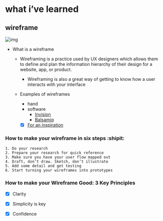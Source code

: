 # what i’ve learned
## wireframe

  ![img](https://miro.medium.com/max/2048/0*NpKoTUbDVGT8fNuY.png)


* What is a wireframe

   - Wireframing is a practice used by UX designers which allows them to define and plan the information hierarchy of their design for a website, app, or product.
      - Wireframing is also a great way of getting to know how a user interacts with your interface


   -  Examples of wireframes
       - hand
       - software
          -  [Invision](https://www.invisionapp.com/)
         -  [Balsamiq](https://balsamiq.com/)

    
        - [x]  [For an inspiration](https://careerfoundry.com/en/blog/ux-design/website-app-wireframe-examples/)
    
### How to make your wireframe in six steps :shipit:
    1. Do your research
    2. Prepare your research for quick reference
    3. Make sure you have your user flow mapped out
    4. Draft, don’t draw. Sketch, don’t illustrate
    5. Add some detail and get testing
    6. Start turning your wireframes into prototypes

### How to make your Wireframe Good: 3 Key Principles
- [x] Clarity
- [x] Simplicity is key
- [x] Confidence




      










